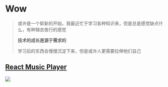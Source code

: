 # Wow

> 或许是一个崭新的开始，我最近忙于学习各种知识来，但是总是感觉缺点什么，有种锦衣夜行的感觉
>
> **技术的成长是源于需求的**
>
> 学习后的东西会慢慢沉淀下来，但是或许人更需要拉伸他们自己

## [React Music Player](https://www.youtube.com/watch?v=3ourkSxbd0Y)

![](http://m.qpic.cn/psc?/V50aRgDK3TOgMO1n9Rpc4RmCBV48xQ8B/ruAMsa53pVQWN7FLK88i5pp6HJXSYwYSittG4GSlZGLoWnxTBmzS*MA8vNzBsmn8UngYT4YXzx1WlVgr4LAUVFd7vJo50TJMWgtl6kAOzMY!/mnull&bo=eQeuAwAAAAABB*M!&rf=photolist&t=5)
